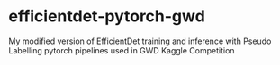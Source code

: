 # efficientdet-pytorch-gwd
My modified version of EfficientDet training and inference with Pseudo Labelling pytorch pipelines used in GWD Kaggle Competition
